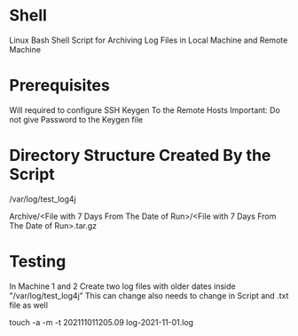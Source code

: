 # Shell
Linux Bash Shell Script for Archiving Log Files in Local Machine and Remote Machine

# Prerequisites
Will required to configure SSH Keygen To the Remote Hosts
Important: Do not give Password to the Keygen file

# Directory Structure Created By the Script
/var/log/test_log4j

Archive/<File with 7 Days From The Date of Run>/<File with 7 Days From The Date of Run>.tar.gz

# Testing
In Machine 1 and 2 Create two log files with older dates inside "/var/log/test_log4j”
This can change also needs to change in Script and .txt file as well

touch -a -m -t 202111011205.09 log-2021-11-01.log
